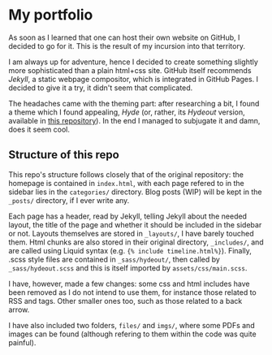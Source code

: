 # My portfolio

As soon as I learned that one can host their own website on GitHub, I decided to go for it. This is the result of my incursion into that territory.

I am always up for adventure, hence I decided to create something slightly more sophisticated than a plain html+css site. GitHub itself recommends _Jekyll_, a static webpage compositor, which is integrated in GitHub Pages. I decided to give it a try, it didn't seem that complicated.

The headaches came with the theming part: after researching a bit, I found a theme which I found appealing, _Hyde_ (or, rather, its _Hydeout_ version, available in [this repository](https://github.com/fongandrew/hydeout)). In the end I managed to subjugate it and damn, does it seem cool.

## Structure of this repo

This repo's structure follows closely that of the original repository: the homepage is contained in `index.html`, with each page refered to in the sidebar lies in the `categories/` directory. Blog posts (WIP) will be kept in the `_posts/` directory, if I ever write any.

Each page has a header, read by Jekyll, telling Jekyll about the needed layout, the title of the page and whether it should be included in the sidebar or not. Layouts themselves are stored in `_layouts/`, I have barely touched them. Html chunks are also stored in their original directory, `_includes/`, and are called using Liquid syntax (e.g. `{% include timeline.html%}`). Finally, .scss style files are contained in `_sass/hydeout/`, then called by `_sass/hydeout.scss` and this is itself imported by `assets/css/main.scss`.

I have, however, made a few changes: some css and html includes have been removed as I do not intend to use them, for instance those related to RSS and tags. Other smaller ones too, such as those related to a back arrow.

I have also included two folders, `files/` and `imgs/`, where some PDFs and images can be found (although refering to them within the code was quite painful).
